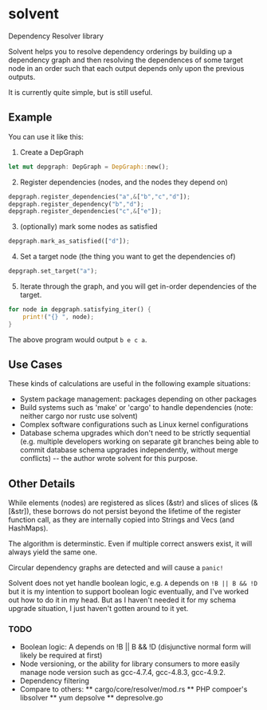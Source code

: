# solvent
Dependency Resolver library

Solvent helps you to resolve dependency orderings by building up a dependency
graph and then resolving the dependences of some target node in an order such
that each output depends only upon the previous outputs.

It is currently quite simple, but is still useful.

## Example
You can use it like this:

1. Create a DepGraph

```rust
let mut depgraph: DepGraph = DepGraph::new();
```

2. Register dependencies (nodes, and the nodes they depend on)

```rust
depgraph.register_dependencies("a",&["b","c","d"]);
depgraph.register_dependency("b","d");
depgraph.register_dependencies("c",&["e"]);
```

3. (optionally) mark some nodes as satisfied

```rust
depgraph.mark_as_satisfied(["d"]);
```

4. Set a target node (the thing you want to get the dependencies of)

```rust
depgraph.set_target("a");
```

5. Iterate through the graph, and you will get in-order dependencies of the
   target.

```rust
for node in depgraph.satisfying_iter() {
    print!("{} ", node);
}
```

The above program would output `b e c a`.

## Use Cases
These kinds of calculations are useful in the following example situations:
* System package management: packages depending on other packages
* Build systems such as 'make' or 'cargo' to handle dependencies
  (note: neither cargo nor rustc use solvent)
* Complex software configurations such as Linux kernel configurations
* Database schema upgrades which don't need to be strictly sequential
  (e.g. multiple developers working on separate git branches being able
  to commit database schema upgrades independently, without merge
  conflicts) -- the author wrote solvent for this purpose.

## Other Details
While elements (nodes) are registered as slices (&str) and slices of
slices (&[&str]), these borrows do not persist beyond the lifetime of
the register function call, as they are internally copied into Strings
and Vecs (and HashMaps).

The algorithm is determinstic.  Even if multiple correct answers exist,
it will always yield the same one.

Circular dependency graphs are detected and will cause a `panic!`

Solvent does not yet handle boolean logic, e.g. `A` depends on `!B || B && !D`
but it is my intention to support boolean logic eventually, and I've worked
out how to do it in my head.  But as I haven't needed it for my schema
upgrade situation, I just haven't gotten around to it yet.

### TODO
* Boolean logic: A depends on !B || B && !D  (disjunctive normal form will
  likely be required at first)
* Node versioning, or the ability for library consumers to more easily
  manage node version such as gcc-4.7.4, gcc-4.8.3, gcc-4.9.2.
* Dependency filtering
* Compare to others:
** cargo/core/resolver/mod.rs
** PHP compoer's libsolver
** yum depsolve
** depresolve.go
